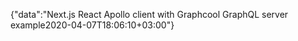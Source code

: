 {"data":"Next.js React Apollo client with Graphcool GraphQL server example2020-04-07T18:06:10+03:00"}
